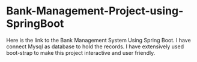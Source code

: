 # Bank-Management-Project-using-SpringBoot

Here is the link to the Bank Management System Using Spring Boot.
I have connect Mysql as database to hold the records. 
I have extensively used boot-strap to make this project interactive and user friendly.
